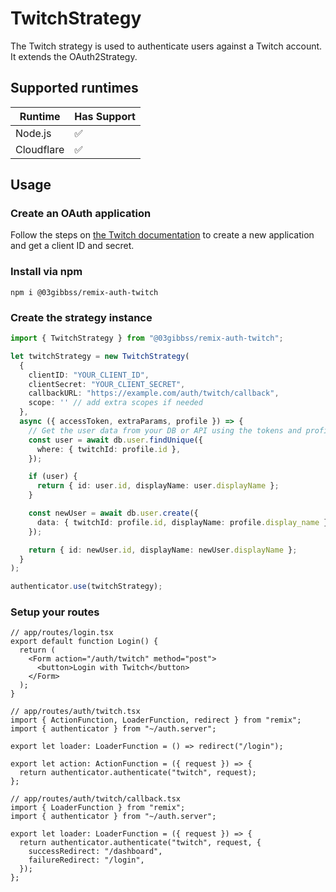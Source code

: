 # TwitchStrategy

The Twitch strategy is used to authenticate users against a Twitch account. It extends the OAuth2Strategy.

## Supported runtimes

| Runtime    | Has Support |
| ---------- | ----------- |
| Node.js    | ✅          |
| Cloudflare | ✅          |

## Usage

### Create an OAuth application

Follow the steps on [the Twitch documentation](https://dev.twitch.tv/docs/authentication/register-app) to create a new application and get a client ID and secret.

### Install via npm

```tsx
npm i @03gibbss/remix-auth-twitch
```

### Create the strategy instance

```ts
import { TwitchStrategy } from "@03gibbss/remix-auth-twitch";

let twitchStrategy = new TwitchStrategy(
  {
    clientID: "YOUR_CLIENT_ID",
    clientSecret: "YOUR_CLIENT_SECRET",
    callbackURL: "https://example.com/auth/twitch/callback",
    scope: '' // add extra scopes if needed
  },
  async ({ accessToken, extraParams, profile }) => {
    // Get the user data from your DB or API using the tokens and profile
    const user = await db.user.findUnique({
      where: { twitchId: profile.id },
    });

    if (user) {
      return { id: user.id, displayName: user.displayName };
    }

    const newUser = await db.user.create({
      data: { twitchId: profile.id, displayName: profile.display_name },
    });

    return { id: newUser.id, displayName: newUser.displayName };
  }
);

authenticator.use(twitchStrategy);
```

### Setup your routes

```tsx
// app/routes/login.tsx
export default function Login() {
  return (
    <Form action="/auth/twitch" method="post">
      <button>Login with Twitch</button>
    </Form>
  );
}
```

```tsx
// app/routes/auth/twitch.tsx
import { ActionFunction, LoaderFunction, redirect } from "remix";
import { authenticator } from "~/auth.server";

export let loader: LoaderFunction = () => redirect("/login");

export let action: ActionFunction = ({ request }) => {
  return authenticator.authenticate("twitch", request);
};
```

```tsx
// app/routes/auth/twitch/callback.tsx
import { LoaderFunction } from "remix";
import { authenticator } from "~/auth.server";

export let loader: LoaderFunction = ({ request }) => {
  return authenticator.authenticate("twitch", request, {
    successRedirect: "/dashboard",
    failureRedirect: "/login",
  });
};
```
